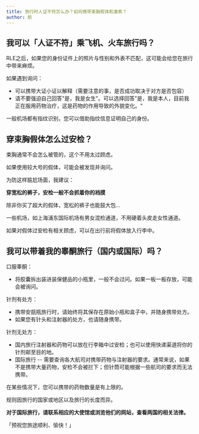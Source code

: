 ```yaml
---
title: 旅行时人证不符怎么办？如何携带束胸假体和激素？
author: 航
---
```


## 我可以「人证不符」乘飞机、火车旅行吗？

RLE之后，如果您的身份证件上的照片与性别和外表不匹配，这可能会给您在旅行中带来麻烦。

如果遇到询问：

- 可以携带大证小证以解释（需要注意的事，是否成功取决于对方是否包容）
- 请不要强迫自己回答"是，我是女生"。可以选择回答"是，我是本人，目前我正在服用药物治疗，这是药物的作用导致的外貌变化。"

一般机场都有指纹识别，您可以借助指纹信息证明自己的身份。

## 穿束胸假体怎么过安检？

束胸通常不会怎么被管的，这个不用太过顾虑。

如果使用较大号的假体，可能会被发现并询问。

为防这样尴尬场面，我建议：

**穿宽松的裤子，安检一般不会抓着你的裆摸**

除非你买了超大的假体，宽松的裤子也能鼓大包...

一些机场，如上海浦东国际机场有男女混检通道，不用硬着头皮走女性通道。

如果对假体过安检有相关顾虑，可以在出行前将假体放入行李中。

## 我可以带着我的睾酮旅行（国内或国际）吗？

口服睾酮：

- 将胶囊拆出装进装保健品的小瓶里，一般不会过问。如果一板一板存放，可能会被询问。

针剂有处方：

- 携带安瓿瓶旅行时，请始终将其保存在原始小瓶和盒子中，并随身携带处方。
- 如果您有针头和注射器的处方，也请随身携带。

针剂无处方：

- 国内旅行注射器和药物可以放在行李箱中过安检；也可以使用快递渠道将你的针剂邮至目的地。
- 国际旅行 -- 需要查询各大航司对携带药物与注射器的要求。通常来说，如果不是携带大量药物，安检不会被拦下；但针筒可能根据一些航司的要求而无法携带。

在某些情况下，您可以携带的药物数量是有上限的。

规则因旅行的国家或地区以及旅行的长度而异。

**对于国际旅行，请联系相应的大使馆或浏览他们的网站，查看两国的相关法律。**

「预祝您旅途顺利、愉快！」

